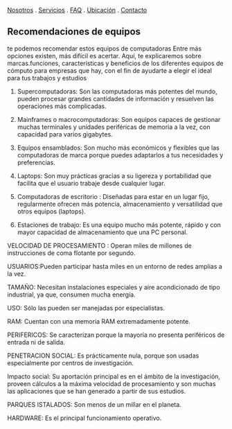 [Nosotros](./nosotros.md) . [Servicios](./servicios.md) . [FAQ](FAQ.md) . [Ubicación](ubicacion.md) . [Contacto](./contacto.md)

## Recomendaciones de equipos 

te podemos recomendar estos  equipos de computadoras
Entre más opciones existen, más difícil es acertar. Aquí, te explicaremos sobre marcas.funciones, características y beneficios de los diferentes equipos
de cómputo para empresas que hay, con el fin de ayudarte a elegir el ideal para tus trabajos y estudios 


1. Supercomputadoras:
Son las computadoras más potentes del mundo, pueden procesar grandes cantidades de información y resuelven las operaciones más complicadas.
 
2. Mainframes o macrocomputadoras:
Son equipos capaces de gestionar muchas terminales y unidades periféricas de memoria a la vez, con capacidad para varios gigabytes.
 
3. Equipos ensamblados:
Son mucho más económicos y flexibles que las computadoras de marca porque puedes adaptarlos a tus necesidades y preferencias. 
 
4. Laptops:
Son muy prácticas gracias a su ligereza y portabilidad que facilita que el usuario trabaje desde cualquier lugar. 
 
5. Computadoras de escritorio :
Diseñadas para estar en un lugar fijo, regularmente ofrecen más potencia, almacenamiento y versatilidad que otros equipos (laptops). 
 
6. Estaciones de trabajo:
Es una equipo mucho más potente, rápido y con mayor capacidad de almacenamiento que una PC personal.

VELOCIDAD DE PROCESAMIENTO : Operan miles de millones de instrucciones de coma flotante por segundo.

USUARIOS:Pueden participar hasta miles en un entorno de redes amplias a la vez.

TAMAÑO: Necesitan instalaciones especiales y aire acondicionado de tipo industrial, ya que, consumen mucha energía.

USO: Sólo las pueden ser manejadas por especialistas.

RAM: Cuentan con una memoria RAM extremadamente potente.

PERIFERICOS: Se caracterizan porque la mayoría no presenta periféricos de entrada ni de salida.

PENETRACION SOCIAL: Es prácticamente nula, porque son usadas especialmente por centros de investigación.

Impacto social: Su aportación principal es en el ámbito de la investigación, proveen cálculos a la máxima velocidad de procesamiento y son muchas las aplicaciones que se han generado a partir de sus estudios.

PARQUES ISTALADOS: Son menos de un millar en el planeta.

HARDWARE: Es el principal funcionamiento operativo.


